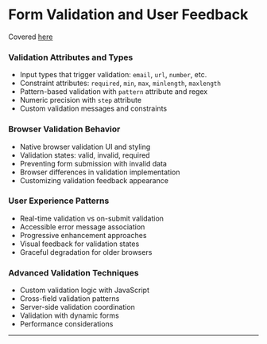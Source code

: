 # Form Validation and User Feedback

Covered [here](../../notes/html/09_form_validation_and_user_feedback.md)

### Validation Attributes and Types

+ Input types that trigger validation: `email`, `url`, `number`, etc.
+ Constraint attributes: `required`, `min`, `max`, `minlength`, `maxlength`
+ Pattern-based validation with `pattern` attribute and regex
+ Numeric precision with `step` attribute
+ Custom validation messages and constraints

### Browser Validation Behavior

+ Native browser validation UI and styling
+ Validation states: valid, invalid, required
+ Preventing form submission with invalid data
+ Browser differences in validation implementation
+ Customizing validation feedback appearance

### User Experience Patterns

+ Real-time validation vs on-submit validation
+ Accessible error message association
+ Progressive enhancement approaches
+ Visual feedback for validation states
+ Graceful degradation for older browsers

### Advanced Validation Techniques

+ Custom validation logic with JavaScript
+ Cross-field validation patterns
+ Server-side validation coordination
+ Validation with dynamic forms
+ Performance considerations

---
